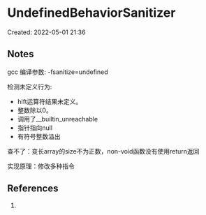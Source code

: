 # UndefinedBehaviorSanitizer

Created: 2022-05-01 21:36

## Notes

gcc 编译参数: -fsanitize=undefined

检测未定义行为:
- hift运算符结果未定义。
- 整数除以0。
- 调用了__builtin_unreachable
- 指针指向null
- 有符号整数溢出

查不了：变长array的size不为正数，non-void函数没有使用return返回

实现原理：修改多种指令

## References

1.
